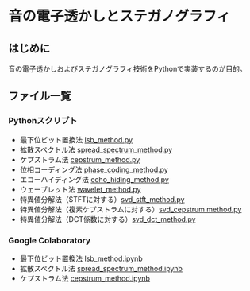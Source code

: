 # 音の電子透かしとステガノグラフィ

## はじめに
音の電子透かしおよびステガノグラフィ技術をPythonで実装するのが目的。

## ファイル一覧
### Pythonスクリプト
- 最下位ビット置換法 [lsb_method.py](https://github.com/tam17aki/speech_process_exercise/blob/master/AudioWatermark/lsb_method.py)
- 拡散スペクトル法 [spread_spectrum_method.py](https://github.com/tam17aki/speech_process_exercise/blob/master/AudioWatermark/spread_spectrum_method.py)
- ケプストラム法 [cepstrum_method.py](https://github.com/tam17aki/speech_process_exercise/blob/master/AudioWatermark/cepstrum_method.py)
- 位相コーディング法 [phase_coding_method.py](https://github.com/tam17aki/speech_process_exercise/blob/master/AudioWatermark/phase_coding_method.py)
- エコーハイディング法 [echo_hiding_method.py](https://github.com/tam17aki/speech_process_exercise/blob/master/AudioWatermark/echo_hiding_method.py)
- ウェーブレット法 [wavelet_method.py](https://github.com/tam17aki/speech_process_exercise/blob/master/AudioWatermark/wavelet_method.py)
- 特異値分解法（STFTに対する）[svd_stft_method.py](https://github.com/tam17aki/speech_process_exercise/blob/master/AudioWatermark/svd_stft_method.py)
- 特異値分解法（複素ケプストラムに対する）[svd_cepstrum method.py](https://github.com/tam17aki/speech_process_exercise/blob/master/AudioWatermark/svd_cepstrum_method.py)
- 特異値分解法（DCT係数に対する）[svd_dct_method.py](https://github.com/tam17aki/speech_process_exercise/blob/master/AudioWatermark/svd_dct_method.py)

### Google Colaboratory
- 最下位ビット置換法 [lsb_method.ipynb](https://colab.research.google.com/drive/1bz8GQZ-IOQ2S7hJELy2xfujzJiddgqeE?usp=sharing)
- 拡散スペクトル法 [spread_spectrum_method.ipynb](https://colab.research.google.com/drive/1yMvfnFOjs2BRsQGhvnypSPyGm4E7DNNq?usp=sharing)
- ケプストラム法 [cepstrum_method.ipynb](https://colab.research.google.com/drive/1IGQXgBiskWaJjhlam8i7m5-ghthsane0?usp=sharing)
